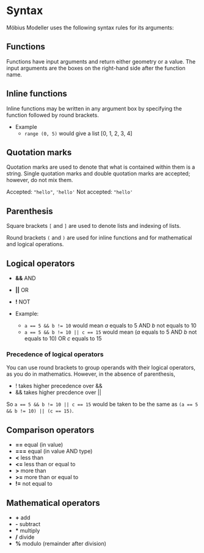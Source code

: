 # Syntax

Möbius Modeller uses the following syntax rules for its arguments:

## Functions

Functions have input arguments and return either geometry or a value. The input arguments are the boxes on the right-hand side after the function name. 

## Inline functions 

Inline functions may be written in any argument box by specifying the function followed by round brackets. 

* Example
  * `range (0, 5)` would give a list [0, 1, 2, 3, 4]

## Quotation marks

Quotation marks are used to denote that what is contained within them is a string. Single quotation marks and double quotation marks are accepted; however, do not mix them.

Accepted: `"hello"`, `'hello'`
Not accepted: `"hello'`

## Parenthesis

Square brackets `[` and `]` are used to denote lists and indexing of lists.

Round brackets `(` and `)` are used for inline functions and for mathematical and logical operations.

## Logical operators 

* **&&** AND

* **||** OR

* **!** NOT

* Example:
  * `a == 5 && b != 10` would mean *a* equals to 5 AND *b* not equals to 10
  * `a == 5 && b != 10 || c == 15` would mean (*a* equals to 5 AND *b* not equals to 10) OR *c* equals to 15

### Precedence of logical operators

You can use round brackets to group operands with their logical operators, as you do in mathematics. However, in the absence of parenthesis, 

* ! takes higher precedence over &&
* && takes higher precdence over ||

So `a == 5 && b != 10 || c == 15` would be taken to be the same as `(a == 5 && b != 10) || (c == 15)`. 

## Comparison operators

* **==** equal (in value)
* **===** equal (in value AND type)
* **<** less than
* **<=** less than or equal to
* **>** more than
* **>=** more than or equal to
* **!=** not equal to

## Mathematical operators

* __+__ add 
* __-__ subtract
* __*__ multiply
* __/__ divide
* __%__ modulo (remainder after division)

